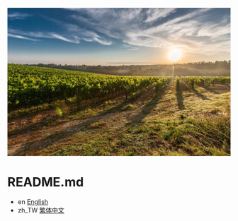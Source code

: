 ![image](Picture/Cover.jpg)
# README.md
- en [English](README_EN.md)
- zh_TW [繁体中文](README_zh_TW.md)


